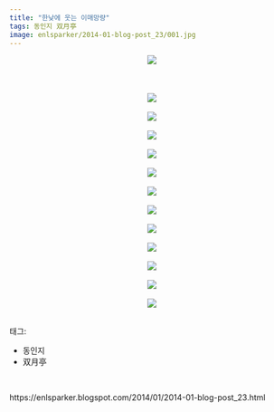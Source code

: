 ```yaml
---
title: "한낮에 웃는 이매망량"
tags: 동인지 双月亭
image: enlsparker/2014-01-blog-post_23/001.jpg
---
```

<div class="article">
<div class="post-body entry-content" id="post-body-6408936688624655379" itemprop="description articleBody">
<div class="separator" style="clear: both; text-align: center;">
<a href="//1.bp.blogspot.com/-HhIQONNelkA/UuFJiUqz3AI/AAAAAAAACQM/7GS4Pee0oIQ/s1600/0.jpg" imageanchor="1" style="margin-left: 1em; margin-right: 1em;"><img border="0" src="{{ site.nasurl }}/enlsparker/2014-01-blog-post_23/0.jpg"/></a></div>
<br/>
<a name="more"></a><br/>
<br/>
<div class="separator" style="clear: both; text-align: center;">
<a href="//1.bp.blogspot.com/-FgafRMwE_Jk/UuFJjvO2TZI/AAAAAAAACQk/Q6iQs_DdfAs/s1600/2.jpg" imageanchor="1" style="margin-left: 1em; margin-right: 1em;"><img border="0" src="{{ site.nasurl }}/enlsparker/2014-01-blog-post_23/2.jpg"/></a></div>
<br/>
<div class="separator" style="clear: both; text-align: center;">
<a href="//4.bp.blogspot.com/-Dj283GUMJVo/UuFJkbex7NI/AAAAAAAACQs/OSpXIu9Bk0c/s1600/3.jpg" imageanchor="1" style="margin-left: 1em; margin-right: 1em;"><img border="0" src="{{ site.nasurl }}/enlsparker/2014-01-blog-post_23/3.jpg"/></a></div>
<br/>
<div class="separator" style="clear: both; text-align: center;">
<a href="//4.bp.blogspot.com/-DecPUT6dIqU/UuFJkx6GXvI/AAAAAAAACQ4/rRbHgB-20YI/s1600/4.jpg" imageanchor="1" style="margin-left: 1em; margin-right: 1em;"><img border="0" src="{{ site.nasurl }}/enlsparker/2014-01-blog-post_23/4.jpg"/></a></div>
<br/>
<div class="separator" style="clear: both; text-align: center;">
<a href="//2.bp.blogspot.com/-9sD6zRNvJk0/UuFJlMe8DzI/AAAAAAAACRQ/0VI8943_nBk/s1600/5.jpg" imageanchor="1" style="margin-left: 1em; margin-right: 1em;"><img border="0" src="{{ site.nasurl }}/enlsparker/2014-01-blog-post_23/5.jpg"/></a></div>
<br/>
<div class="separator" style="clear: both; text-align: center;">
<a href="//2.bp.blogspot.com/-B8we8DkIoVI/UuFJlU657wI/AAAAAAAACRE/Z4HqKyVuPLU/s1600/6.jpg" imageanchor="1" style="margin-left: 1em; margin-right: 1em;"><img border="0" src="{{ site.nasurl }}/enlsparker/2014-01-blog-post_23/6.jpg"/></a></div>
<br/>
<div class="separator" style="clear: both; text-align: center;">
<a href="//2.bp.blogspot.com/-q-JswCHfV7Y/UuFJlwbcPRI/AAAAAAAACRM/hcndh47Tmpc/s1600/7.jpg" imageanchor="1" style="margin-left: 1em; margin-right: 1em;"><img border="0" src="{{ site.nasurl }}/enlsparker/2014-01-blog-post_23/7.jpg"/></a></div>
<br/>
<div class="separator" style="clear: both; text-align: center;">
<a href="//2.bp.blogspot.com/-dIN4uBKH02Y/UuFJmmUK8QI/AAAAAAAACRk/gKTjVX5G9lI/s1600/8.jpg" imageanchor="1" style="margin-left: 1em; margin-right: 1em;"><img border="0" src="{{ site.nasurl }}/enlsparker/2014-01-blog-post_23/8.jpg"/></a></div>
<br/>
<div class="separator" style="clear: both; text-align: center;">
<a href="//4.bp.blogspot.com/-E09rfuQ0R7E/UuFJmrCKawI/AAAAAAAACRg/qbXkjYHRbkk/s1600/9.jpg" imageanchor="1" style="margin-left: 1em; margin-right: 1em;"><img border="0" src="{{ site.nasurl }}/enlsparker/2014-01-blog-post_23/9.jpg"/></a></div>
<br/>
<div class="separator" style="clear: both; text-align: center;">
<a href="//2.bp.blogspot.com/-8GD4Ly0j_04/UuFJibZpVhI/AAAAAAAACQI/46cuyC1dNcw/s1600/10.jpg" imageanchor="1" style="margin-left: 1em; margin-right: 1em;"><img border="0" src="{{ site.nasurl }}/enlsparker/2014-01-blog-post_23/10.jpg"/></a></div>
<br/>
<div class="separator" style="clear: both; text-align: center;">
<a href="//2.bp.blogspot.com/-iSOGUmNfZOo/UuFJiRQY0XI/AAAAAAAACQQ/yzBH1HyU5Hs/s1600/11.jpg" imageanchor="1" style="margin-left: 1em; margin-right: 1em;"><img border="0" src="{{ site.nasurl }}/enlsparker/2014-01-blog-post_23/11.jpg"/></a></div>
<br/>
<div class="separator" style="clear: both; text-align: center;">
<a href="//1.bp.blogspot.com/-bbMpgLP7QaY/UuFJje06-9I/AAAAAAAACQY/UT5N95E4Rrk/s1600/12.jpg" imageanchor="1" style="margin-left: 1em; margin-right: 1em;"><img border="0" src="{{ site.nasurl }}/enlsparker/2014-01-blog-post_23/12.jpg"/></a></div>
<br/>
<div class="separator" style="clear: both; text-align: center;">
<a href="//2.bp.blogspot.com/-G7o_4vKqyjU/UuFJjjWq_qI/AAAAAAAACQw/-c9lNHWazI4/s1600/13.jpg" imageanchor="1" style="margin-left: 1em; margin-right: 1em;"><img border="0" src="{{ site.nasurl }}/enlsparker/2014-01-blog-post_23/13.jpg"/></a></div>
<br/>
<div style="clear: both;"></div>
</div></div><div class="tagTrail">
<p>태그: </p>
<ul>
<li>동인지</li>
<li>双月亭</li>
</ul>
</div>
<br/>
<p id="refer">https://enlsparker.blogspot.com/2014/01/2014-01-blog-post_23.html</p>
<br/>
